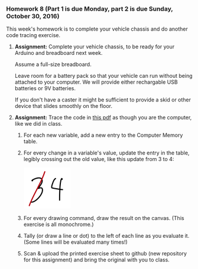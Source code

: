 ### Homework 8 (Part 1 is due Monday, part 2 is due Sunday, October 30, 2016)

This week's homework is to complete your vehicle chassis and do another code tracing exercise.

1. **Assignment:** Complete your vehicle chassis, to be ready for your Arduino and breadboard next week.
   
   Assume a full-size breadboard.
   
   Leave room for a battery pack so that your vehicle can run without being attached to your computer. We will provide either rechargable USB batteries or 9V batteries.
   
   If you don't have a caster it might be sufficient to provide a skid or other device that slides smoothly on the floor.
   

2. **Assignment:** Trace the code in [this pdf](https://github.com/zamfi/cca-programming-electronics-fall-2016-monday/blob/master/hw/tracer.pdf?raw=true) as though you are the computer, like we did in class.
   1. For each new variable, add a new entry to the Computer Memory table.
   2. For every change in a variable's value, update the entry in the table, legibly crossing out the old value, like this update from 3 to 4:

      ![was 3, now 4](img/3-no-4.png)
   3. For every drawing command, draw the result on the canvas. (This exercise is all monochrome.)
   4. Tally (or draw a line or dot) to the left of each line as you evaluate it. (Some lines will be evaluated many times!)
   5. Scan & upload the printed exercise sheet to github (new repository for this assignment) and bring the original with you to class.


